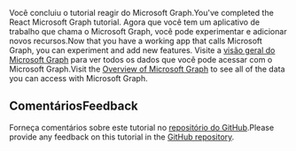 <!-- markdownlint-disable MD002 MD041 -->

<span data-ttu-id="470a9-101">Você concluiu o tutorial reagir do Microsoft Graph.</span><span class="sxs-lookup"><span data-stu-id="470a9-101">You've completed the React Microsoft Graph tutorial.</span></span> <span data-ttu-id="470a9-102">Agora que você tem um aplicativo de trabalho que chama o Microsoft Graph, você pode experimentar e adicionar novos recursos.</span><span class="sxs-lookup"><span data-stu-id="470a9-102">Now that you have a working app that calls Microsoft Graph, you can experiment and add new features.</span></span> <span data-ttu-id="470a9-103">Visite a [visão geral do Microsoft Graph](/graph/overview) para ver todos os dados que você pode acessar com o Microsoft Graph.</span><span class="sxs-lookup"><span data-stu-id="470a9-103">Visit the [Overview of Microsoft Graph](/graph/overview) to see all of the data you can access with Microsoft Graph.</span></span>

## <a name="feedback"></a><span data-ttu-id="470a9-104">Comentários</span><span class="sxs-lookup"><span data-stu-id="470a9-104">Feedback</span></span>

<span data-ttu-id="470a9-105">Forneça comentários sobre este tutorial no [repositório do GitHub](https://github.com/microsoftgraph/msgraph-training-reactspa).</span><span class="sxs-lookup"><span data-stu-id="470a9-105">Please provide any feedback on this tutorial in the [GitHub repository](https://github.com/microsoftgraph/msgraph-training-reactspa).</span></span>
